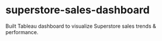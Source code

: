 # superstore-sales-dashboard
Built Tableau dashboard to visualize Superstore sales trends &amp; performance.
